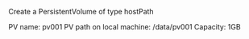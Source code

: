 Create a PersistentVolume of type hostPath 

PV name: pv001
PV path on local machine: /data/pv001
Capacity: 1GB

